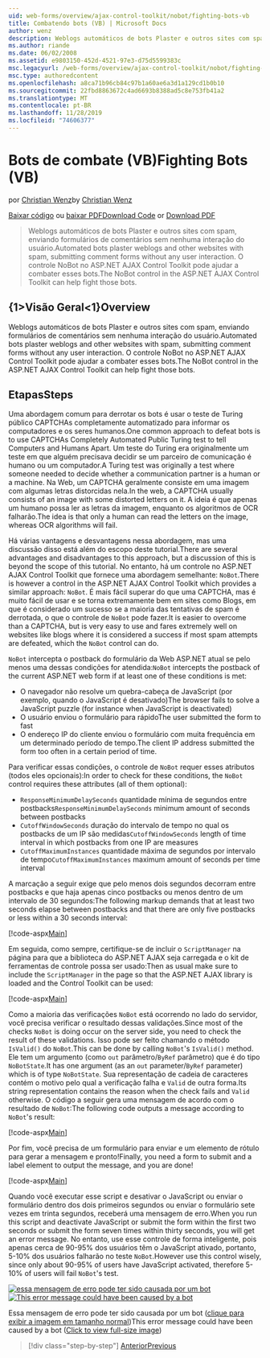 ```yaml
---
uid: web-forms/overview/ajax-control-toolkit/nobot/fighting-bots-vb
title: Combatendo bots (VB) | Microsoft Docs
author: wenz
description: Weblogs automáticos de bots Plaster e outros sites com spam, enviando formulários de comentários sem nenhuma interação do usuário. O controle NoBot no ASP.NET AJAX con...
ms.author: riande
ms.date: 06/02/2008
ms.assetid: e9803150-452d-4521-97e3-d75d5599383c
msc.legacyurl: /web-forms/overview/ajax-control-toolkit/nobot/fighting-bots-vb
msc.type: authoredcontent
ms.openlocfilehash: a8ca71b96cb84c97b1a60ae6a3d1a129cd1b0b10
ms.sourcegitcommit: 22fbd8863672c4ad6693b8388ad5c8e753fb41a2
ms.translationtype: MT
ms.contentlocale: pt-BR
ms.lasthandoff: 11/28/2019
ms.locfileid: "74606377"
---
```

# <a name="fighting-bots-vb"></a><span data-ttu-id="83ac6-104">Bots de combate (VB)</span><span class="sxs-lookup"><span data-stu-id="83ac6-104">Fighting Bots (VB)</span></span>

<span data-ttu-id="83ac6-105">por [Christian Wenz](https://github.com/wenz)</span><span class="sxs-lookup"><span data-stu-id="83ac6-105">by [Christian Wenz](https://github.com/wenz)</span></span>

<span data-ttu-id="83ac6-106">[Baixar código](https://download.microsoft.com/download/9/3/f/93f8daea-bebd-4821-833b-95205389c7d0/NoBot0.vb.zip) ou [baixar PDF](https://download.microsoft.com/download/b/6/a/b6ae89ee-df69-4c87-9bfb-ad1eb2b23373/nobot0VB.pdf)</span><span class="sxs-lookup"><span data-stu-id="83ac6-106">[Download Code](https://download.microsoft.com/download/9/3/f/93f8daea-bebd-4821-833b-95205389c7d0/NoBot0.vb.zip) or [Download PDF](https://download.microsoft.com/download/b/6/a/b6ae89ee-df69-4c87-9bfb-ad1eb2b23373/nobot0VB.pdf)</span></span>

> <span data-ttu-id="83ac6-107">Weblogs automáticos de bots Plaster e outros sites com spam, enviando formulários de comentários sem nenhuma interação do usuário.</span><span class="sxs-lookup"><span data-stu-id="83ac6-107">Automated bots plaster weblogs and other websites with spam, submitting comment forms without any user interaction.</span></span> <span data-ttu-id="83ac6-108">O controle NoBot no ASP.NET AJAX Control Toolkit pode ajudar a combater esses bots.</span><span class="sxs-lookup"><span data-stu-id="83ac6-108">The NoBot control in the ASP.NET AJAX Control Toolkit can help fight those bots.</span></span>

## <a name="overview"></a><span data-ttu-id="83ac6-109">{1&gt;Visão Geral&lt;1}</span><span class="sxs-lookup"><span data-stu-id="83ac6-109">Overview</span></span>

<span data-ttu-id="83ac6-110">Weblogs automáticos de bots Plaster e outros sites com spam, enviando formulários de comentários sem nenhuma interação do usuário.</span><span class="sxs-lookup"><span data-stu-id="83ac6-110">Automated bots plaster weblogs and other websites with spam, submitting comment forms without any user interaction.</span></span> <span data-ttu-id="83ac6-111">O controle NoBot no ASP.NET AJAX Control Toolkit pode ajudar a combater esses bots.</span><span class="sxs-lookup"><span data-stu-id="83ac6-111">The NoBot control in the ASP.NET AJAX Control Toolkit can help fight those bots.</span></span>

## <a name="steps"></a><span data-ttu-id="83ac6-112">Etapas</span><span class="sxs-lookup"><span data-stu-id="83ac6-112">Steps</span></span>

<span data-ttu-id="83ac6-113">Uma abordagem comum para derrotar os bots é usar o teste de Turing público CAPTCHAs completamente automatizado para informar os computadores e os seres humanos.</span><span class="sxs-lookup"><span data-stu-id="83ac6-113">One common approach to defeat bots is to use CAPTCHAs Completely Automated Public Turing test to tell Computers and Humans Apart.</span></span> <span data-ttu-id="83ac6-114">Um teste do Turing era originalmente um teste em que alguém precisava decidir se um parceiro de comunicação é humano ou um computador.</span><span class="sxs-lookup"><span data-stu-id="83ac6-114">A Turing test was originally a test where someone needed to decide whether a communication partner is a human or a machine.</span></span> <span data-ttu-id="83ac6-115">Na Web, um CAPTCHA geralmente consiste em uma imagem com algumas letras distorcidas nela.</span><span class="sxs-lookup"><span data-stu-id="83ac6-115">In the web, a CAPTCHA usually consists of an image with some distorted letters on it.</span></span> <span data-ttu-id="83ac6-116">A ideia é que apenas um humano possa ler as letras da imagem, enquanto os algoritmos de OCR falharão.</span><span class="sxs-lookup"><span data-stu-id="83ac6-116">The idea is that only a human can read the letters on the image, whereas OCR algorithms will fail.</span></span>

<span data-ttu-id="83ac6-117">Há várias vantagens e desvantagens nessa abordagem, mas uma discussão disso está além do escopo deste tutorial.</span><span class="sxs-lookup"><span data-stu-id="83ac6-117">There are several advantages and disadvantages to this approach, but a discussion of this is beyond the scope of this tutorial.</span></span> <span data-ttu-id="83ac6-118">No entanto, há um controle no ASP.NET AJAX Control Toolkit que fornece uma abordagem semelhante: `NoBot`.</span><span class="sxs-lookup"><span data-stu-id="83ac6-118">There is however a control in the ASP.NET AJAX Control Toolkit which provides a similar approach: `NoBot`.</span></span> <span data-ttu-id="83ac6-119">É mais fácil superar do que uma CAPTCHA, mas é muito fácil de usar e se torna extremamente bem em sites como Blogs, em que é considerado um sucesso se a maioria das tentativas de spam é derrotada, o que o controle de `NoBot` pode fazer.</span><span class="sxs-lookup"><span data-stu-id="83ac6-119">It is easier to overcome than a CAPTCHA, but is very easy to use and fares extremely well on websites like blogs where it is considered a success if most spam attempts are defeated, which the `NoBot` control can do.</span></span>

<span data-ttu-id="83ac6-120">`NoBot` intercepta o postback do formulário da Web ASP.NET atual se pelo menos uma dessas condições for atendida:</span><span class="sxs-lookup"><span data-stu-id="83ac6-120">`NoBot` intercepts the postback of the current ASP.NET web form if at least one of these conditions is met:</span></span>

- <span data-ttu-id="83ac6-121">O navegador não resolve um quebra-cabeça de JavaScript (por exemplo, quando o JavaScript é desativado)</span><span class="sxs-lookup"><span data-stu-id="83ac6-121">The browser fails to solve a JavaScript puzzle (for instance when JavaScript is deactivated)</span></span>
- <span data-ttu-id="83ac6-122">O usuário enviou o formulário para rápido</span><span class="sxs-lookup"><span data-stu-id="83ac6-122">The user submitted the form to fast</span></span>
- <span data-ttu-id="83ac6-123">O endereço IP do cliente enviou o formulário com muita frequência em um determinado período de tempo.</span><span class="sxs-lookup"><span data-stu-id="83ac6-123">The client IP address submitted the form too often in a certain period of time.</span></span>

<span data-ttu-id="83ac6-124">Para verificar essas condições, o controle de `NoBot` requer esses atributos (todos eles opcionais):</span><span class="sxs-lookup"><span data-stu-id="83ac6-124">In order to check for these conditions, the `NoBot` control requires these attributes (all of them optional):</span></span>

- <span data-ttu-id="83ac6-125">`ResponseMinimumDelaySeconds` quantidade mínima de segundos entre postbacks</span><span class="sxs-lookup"><span data-stu-id="83ac6-125">`ResponseMinimumDelaySeconds` minimum amount of seconds between postbacks</span></span>
- <span data-ttu-id="83ac6-126">`CutoffWindowSeconds` duração do intervalo de tempo no qual os postbacks de um IP são medidas</span><span class="sxs-lookup"><span data-stu-id="83ac6-126">`CutoffWindowSeconds` length of time interval in which postbacks from one IP are measures</span></span>
- <span data-ttu-id="83ac6-127">`CutoffMaximumInstances` quantidade máxima de segundos por intervalo de tempo</span><span class="sxs-lookup"><span data-stu-id="83ac6-127">`CutoffMaximumInstances` maximum amount of seconds per time interval</span></span>

<span data-ttu-id="83ac6-128">A marcação a seguir exige que pelo menos dois segundos decorram entre postbacks e que haja apenas cinco postbacks ou menos dentro de um intervalo de 30 segundos:</span><span class="sxs-lookup"><span data-stu-id="83ac6-128">The following markup demands that at least two seconds elapse between postbacks and that there are only five postbacks or less within a 30 seconds interval:</span></span>

[!code-aspx[Main](fighting-bots-vb/samples/sample1.aspx)]

<span data-ttu-id="83ac6-129">Em seguida, como sempre, certifique-se de incluir o `ScriptManager` na página para que a biblioteca do ASP.NET AJAX seja carregada e o kit de ferramentas de controle possa ser usado:</span><span class="sxs-lookup"><span data-stu-id="83ac6-129">Then as usual make sure to include the `ScriptManager` in the page so that the ASP.NET AJAX library is loaded and the Control Toolkit can be used:</span></span>

[!code-aspx[Main](fighting-bots-vb/samples/sample2.aspx)]

<span data-ttu-id="83ac6-130">Como a maioria das verificações `NoBot` está ocorrendo no lado do servidor, você precisa verificar o resultado dessas validações.</span><span class="sxs-lookup"><span data-stu-id="83ac6-130">Since most of the checks `NoBot` is doing occur on the server side, you need to check the result of these validations.</span></span> <span data-ttu-id="83ac6-131">Isso pode ser feito chamando o método `IsValid()` do `NoBot`.</span><span class="sxs-lookup"><span data-stu-id="83ac6-131">This can be done by calling `NoBot`'s `IsValid()` method.</span></span> <span data-ttu-id="83ac6-132">Ele tem um argumento (como `out` parâmetro/`ByRef` parâmetro) que é do tipo `NoBotState`.</span><span class="sxs-lookup"><span data-stu-id="83ac6-132">It has one argument (as an `out` parameter/`ByRef` parameter) which is of type `NoBotState`.</span></span> <span data-ttu-id="83ac6-133">Sua representação de cadeia de caracteres contém o motivo pelo qual a verificação falha e `Valid` de outra forma.</span><span class="sxs-lookup"><span data-stu-id="83ac6-133">Its string representation contains the reason when the check fails and `Valid` otherwise.</span></span> <span data-ttu-id="83ac6-134">O código a seguir gera uma mensagem de acordo com o resultado de `NoBot`:</span><span class="sxs-lookup"><span data-stu-id="83ac6-134">The following code outputs a message according to `NoBot`'s result:</span></span>

[!code-aspx[Main](fighting-bots-vb/samples/sample3.aspx)]

<span data-ttu-id="83ac6-135">Por fim, você precisa de um formulário para enviar e um elemento de rótulo para gerar a mensagem e pronto!</span><span class="sxs-lookup"><span data-stu-id="83ac6-135">Finally, you need a form to submit and a label element to output the message, and you are done!</span></span>

[!code-aspx[Main](fighting-bots-vb/samples/sample4.aspx)]

<span data-ttu-id="83ac6-136">Quando você executar esse script e desativar o JavaScript ou enviar o formulário dentro dos dois primeiros segundos ou enviar o formulário sete vezes em trinta segundos, receberá uma mensagem de erro.</span><span class="sxs-lookup"><span data-stu-id="83ac6-136">When you run this script and deactivate JavaScript or submit the form within the first two seconds or submit the form seven times within thirty seconds, you will get an error message.</span></span> <span data-ttu-id="83ac6-137">No entanto, use esse controle de forma inteligente, pois apenas cerca de 90-95% dos usuários têm o JavaScript ativado, portanto, 5-10% dos usuários falharão no teste `NoBot`.</span><span class="sxs-lookup"><span data-stu-id="83ac6-137">However use this control wisely, since only about 90-95% of users have JavaScript activated, therefore 5-10% of users will fail `NoBot`'s test.</span></span>

<span data-ttu-id="83ac6-138">[![essa mensagem de erro pode ter sido causada por um bot](fighting-bots-vb/_static/image2.png)](fighting-bots-vb/_static/image1.png)</span><span class="sxs-lookup"><span data-stu-id="83ac6-138">[![This error message could have been caused by a bot](fighting-bots-vb/_static/image2.png)](fighting-bots-vb/_static/image1.png)</span></span>

<span data-ttu-id="83ac6-139">Essa mensagem de erro pode ter sido causada por um bot ([clique para exibir a imagem em tamanho normal](fighting-bots-vb/_static/image3.png))</span><span class="sxs-lookup"><span data-stu-id="83ac6-139">This error message could have been caused by a bot ([Click to view full-size image](fighting-bots-vb/_static/image3.png))</span></span>

> [!div class="step-by-step"]
> [<span data-ttu-id="83ac6-140">Anterior</span><span class="sxs-lookup"><span data-stu-id="83ac6-140">Previous</span></span>](fighting-bots-cs.md)

